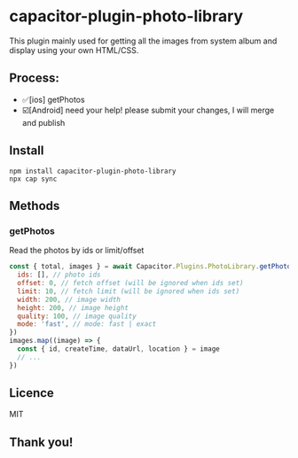 # capacitor-plugin-photo-library

This plugin mainly used for getting all the images from system album and display using your own HTML/CSS.

## Process:

- ✅[ios] getPhotos
- ☑️[Android] need your help! please submit your changes, I will merge and publish

## Install

```
npm install capacitor-plugin-photo-library
npx cap sync
```

## Methods

### getPhotos

Read the photos by ids or limit/offset

```javascript
const { total, images } = await Capacitor.Plugins.PhotoLibrary.getPhotos({
  ids: [], // photo ids
  offset: 0, // fetch offset (will be ignored when ids set)
  limit: 10, // fetch limit (will be ignored when ids set)
  width: 200, // image width
  height: 200, // image height
  quality: 100, // image quality
  mode: 'fast', // mode: fast | exact
})
images.map((image) => {
  const { id, createTime, dataUrl, location } = image
  // ...
})
```

## Licence

MIT

## Thank you!

